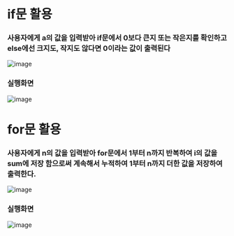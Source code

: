 # if문 활용
### 사용자에게 a의 값을 입력받아 if문에서 0보다 큰지 또는 작은지를 확인하고 else에선 크지도, 작지도 않다면 0이라는 값이 출력된다
![image](https://user-images.githubusercontent.com/114748934/223898976-d3366ed2-409f-44e8-90b2-dcea834ccf32.png)
### 실행화면
![image](https://user-images.githubusercontent.com/114748934/223899857-97e33525-8525-43ec-b030-35e12acffdf3.png)

# for문 활용
### 사용자에게 n의 값을 입력받아 for문에서 1부터 n까지 반복하여 i의 값을 sum에 저장 함으로써 계속해서 누적하여 1부터 n까지 더한 값을 저장하여 출력한다.
![image](https://user-images.githubusercontent.com/114748934/223899548-226c023f-fd21-4edb-86fc-bd2d72d1e9d7.png)
### 실행화면
![image](https://user-images.githubusercontent.com/114748934/223899674-5f8ed4a9-7f0d-41dc-bcda-b66e44185745.png)

